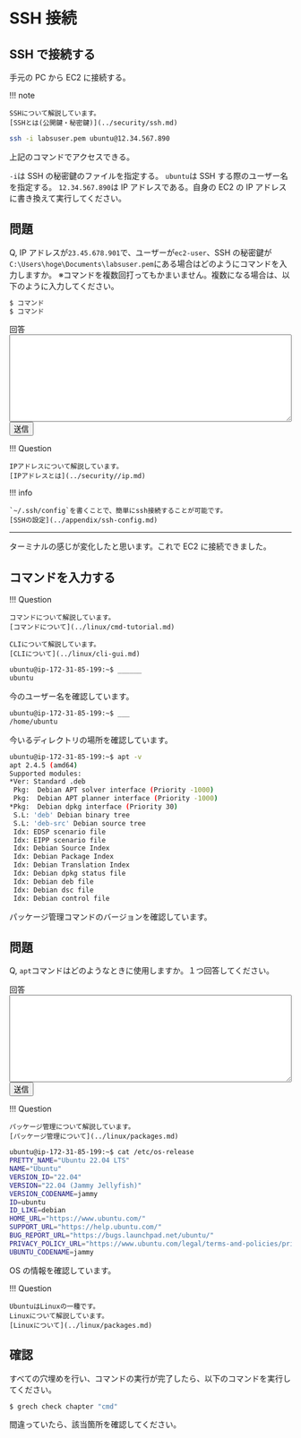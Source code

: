# SSH 接続

## SSH で接続する

手元の PC から EC2 に接続する。

!!! note

    SSHについて解説しています。
    [SSHとは(公開鍵・秘密鍵)](../security/ssh.md)

```sh
ssh -i labsuser.pem ubuntu@12.34.567.890
```

上記のコマンドでアクセスできる。

`-i`は SSH の秘密鍵のファイルを指定する。
`ubuntu`は SSH する際のユーザー名を指定する。
`12.34.567.890`は IP アドレスである。自身の EC2 の IP アドレスに書き換えて実行してください。

## 問題

Q, IP アドレスが`23.45.678.901`で、ユーザーが`ec2-user`、SSH の秘密鍵が`C:\Users\hoge\Documents\labsuser.pem`にある場合はどのようにコマンドを入力しますか。
※コマンドを複数回打ってもかまいません。複数になる場合は、以下のように入力してください。

```txt
$ コマンド
$ コマンド
```

<form action="" method="post">
<label for="story">回答</label>
<textarea id="story" name="story"
          rows="10" style="width: 100%;">
</textarea>
<div>
    <input type="submit" value="送信">
</div>
</form>

!!! Question

    IPアドレスについて解説しています。
    [IPアドレスとは](../security//ip.md)

!!! info

    `~/.ssh/config`を書くことで、簡単にssh接続することが可能です。
    [SSHの設定](../appendix/ssh-config.md)

---

ターミナルの感じが変化したと思います。これで EC2 に接続できました。

## コマンドを入力する

!!! Question

    コマンドについて解説しています。
    [コマンドについて](../linux/cmd-tutorial.md)

    CLIについて解説しています。
    [CLIについて](../linux/cli-gui.md)

```sh
ubuntu@ip-172-31-85-199:~$ ______
ubuntu
```

今のユーザー名を確認しています。

```sh
ubuntu@ip-172-31-85-199:~$ ___
/home/ubuntu
```

今いるディレクトリの場所を確認しています。

```sh
ubuntu@ip-172-31-85-199:~$ apt -v
apt 2.4.5 (amd64)
Supported modules:
*Ver: Standard .deb
 Pkg:  Debian APT solver interface (Priority -1000)
 Pkg:  Debian APT planner interface (Priority -1000)
*Pkg:  Debian dpkg interface (Priority 30)
 S.L: 'deb' Debian binary tree
 S.L: 'deb-src' Debian source tree
 Idx: EDSP scenario file
 Idx: EIPP scenario file
 Idx: Debian Source Index
 Idx: Debian Package Index
 Idx: Debian Translation Index
 Idx: Debian dpkg status file
 Idx: Debian deb file
 Idx: Debian dsc file
 Idx: Debian control file
```

パッケージ管理コマンドのバージョンを確認しています。

## 問題

Q, `apt`コマンドはどのようなときに使用しますか。１つ回答してください。

<form action="" method="post">
<label for="story">回答</label>
<textarea id="story" name="story"
          rows="10" style="width: 100%;">
</textarea>
<div>
    <input type="submit" value="送信">
</div>
</form>

!!! Question

    パッケージ管理について解説しています。
    [パッケージ管理について](../linux/packages.md)

```sh
ubuntu@ip-172-31-85-199:~$ cat /etc/os-release
PRETTY_NAME="Ubuntu 22.04 LTS"
NAME="Ubuntu"
VERSION_ID="22.04"
VERSION="22.04 (Jammy Jellyfish)"
VERSION_CODENAME=jammy
ID=ubuntu
ID_LIKE=debian
HOME_URL="https://www.ubuntu.com/"
SUPPORT_URL="https://help.ubuntu.com/"
BUG_REPORT_URL="https://bugs.launchpad.net/ubuntu/"
PRIVACY_POLICY_URL="https://www.ubuntu.com/legal/terms-and-policies/privacy-policy"
UBUNTU_CODENAME=jammy
```

OS の情報を確認しています。

!!! Question

    UbuntuはLinuxの一種です。
    Linuxについて解説しています。
    [Linuxについて](../linux/packages.md)

## 確認

すべての穴埋めを行い、コマンドの実行が完了したら、以下のコマンドを実行してください。

```sh
$ grech check chapter "cmd"
```

間違っていたら、該当箇所を確認してください。
